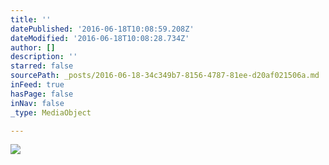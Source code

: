 ```yaml
---
title: ''
datePublished: '2016-06-18T10:08:59.208Z'
dateModified: '2016-06-18T10:08:28.734Z'
author: []
description: ''
starred: false
sourcePath: _posts/2016-06-18-34c349b7-8156-4787-81ee-d20af021506a.md
inFeed: true
hasPage: false
inNav: false
_type: MediaObject

---
```

![](https://the-grid-user-content.s3-us-west-2.amazonaws.com/6f7ff524-f7ce-44a4-8cdf-aec3c9030f11.jpg)